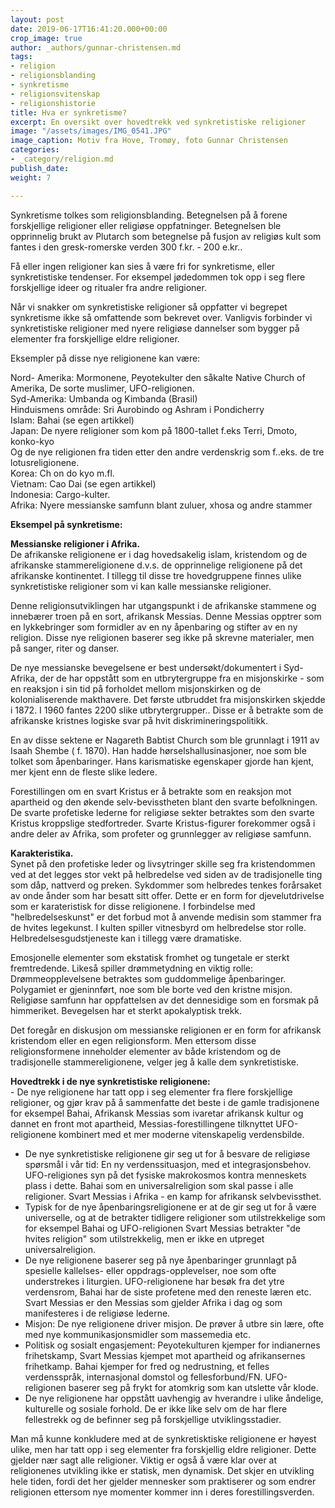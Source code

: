 ```yaml
---
layout: post
date: 2019-06-17T16:41:20.000+00:00
crop_image: true
author: _authors/gunnar-christensen.md
tags:
- religion
- religionsblanding
- synkretisme
- religionsvitenskap
- religionshistorie
title: Hva er synkretisme?
excerpt: En oversikt over hovedtrekk ved synkretistiske religioner
image: "/assets/images/IMG_0541.JPG"
image_caption: Motiv fra Hove, Tromøy, foto Gunnar Christensen
categories:
- _category/religion.md
publish_date: 
weight: 7

---
```

Synkretisme tolkes som religionsblanding. Betegnelsen på å forene forskjellige religioner eller religiøse oppfatninger. Betegnelsen ble opprinnelig brukt av Plutarch som betegnelse på fusjon av religiøs kult som fantes i den gresk-romerske verden 300 f.kr. - 200 e.kr..

Få eller ingen religioner kan sies å være fri for synkretisme, eller synkretistiske tendenser. For eksempel jødedommen tok opp i seg flere forskjellige ideer og ritualer fra andre religioner.

Når vi snakker om synkretistiske religioner så oppfatter vi begrepet synkretisme ikke så omfattende som bekrevet over. Vanligvis forbinder vi synkretistiske religioner med nyere religiøse dannelser som bygger på elementer fra forskjellige eldre religioner.

Eksempler på disse nye religionene kan være:

Nord- Amerika: Mormonene, Peyotekulter den såkalte Native Church of Amerika, De sorte muslimer, UFO-religionen.  
Syd-Amerika: Umbanda og Kimbanda (Brasil)  
Hinduismens område: Sri Aurobindo og Ashram i Pondicherry  
Islam: Bahai (se egen artikkel)  
Japan: De nyere religioner som kom på 1800-tallet f.eks Terri, Dmoto, konko-kyo  
Og de nye religionen fra tiden etter den andre verdenskrig som f..eks. de tre lotusreligionene.  
Korea: Ch on do kyo m.fl.  
Vietnam: Cao Dai (se egen artikkel)  
Indonesia: Cargo-kulter.  
Afrika: Nyere messianske samfunn blant zuluer, xhosa og andre stammer

**Eksempel på synkretisme:**

**Messianske religioner i Afrika.**  
De afrikanske religionene er i dag hovedsakelig islam, kristendom og de afrikanske stammereligionene d.v.s. de opprinnelige religionene på det afrikanske kontinentet. I tillegg til disse tre hovedgruppene finnes ulike synkretistiske religioner som vi kan kalle messianske religioner.

Denne religionsutviklingen har utgangspunkt i de afrikanske stammene og innebærer troen på en sort, afrikansk Messias. Denne Messias opptrer som en lykkebringer som formidler av en ny åpenbaring og stifter av en ny religion. Disse nye religionen baserer seg ikke på skrevne materialer, men på sanger, riter og danser.

De nye messianske bevegelsene er best undersøkt/dokumentert i Syd-Afrika, der de har oppstått som en utbrytergruppe fra en misjonskirke - som en reaksjon i sin tid på forholdet mellom misjonskirken og de kolonialiserende makthavere. Det første utbruddet fra misjonskirken skjedde i 1872. I 1960 fantes 2200 slike utbrytergrupper.. Disse er å betrakte som de afrikanske kristnes logiske svar på hvit diskrimineringspolitikk.

En av disse sektene er Nagareth Babtist Church som ble grunnlagt i 1911 av Isaah Shembe ( f. 1870). Han hadde hørselshallusinasjoner, noe som ble tolket som åpenbaringer. Hans karismatiske egenskaper gjorde han kjent, mer kjent enn de fleste slike ledere.

Forestillingen om en svart Kristus er å betrakte som en reaksjon mot apartheid og den økende selv-bevisstheten blant den svarte befolkningen. De svarte profetiske lederne for religiøse sekter betraktes som den svarte Kristus kroppslige stedfortreder. Svarte Kristus-figurer forekommer også i andre deler av Afrika, som profeter og grunnlegger av religiøse samfunn.

**Karakteristika.**  
Synet på den profetiske leder og livsytringer skille seg fra kristendommen ved at det legges stor vekt på helbredelse ved siden av de tradisjonelle ting som dåp, nattverd og preken. Sykdommer som helbredes tenkes forårsaket av onde ånder som har besatt sitt offer. Dette er en form for djevelutdrivelse som er karateristisk for disse religionene. I forbindelse med "helbredelseskunst" er det forbud mot å anvende medisin som stammer fra de hvites legekunst. I kulten spiller vitnesbyrd om helbredelse stor rolle. Helbredelsesgudstjeneste kan i tillegg være dramatiske.

Emosjonelle elementer som ekstatisk fromhet og tungetale er sterkt fremtredende. Likeså spiller drømmetydning en viktig rolle: Drømmeopplevelsene betraktes som guddommelige åpenbaringer. Polygamiet er gjeninnført, noe som ble borte ved den kristne misjon. Religiøse samfunn har oppfattelsen av det dennesidige som en forsmak på himmeriket. Bevegelsen har et sterkt apokalyptisk trekk.

Det foregår en diskusjon om messianske religionen er en form for afrikansk kristendom eller en egen religionsform. Men ettersom disse religionsformene inneholder elementer av både kristendom og de tradisjonelle stammereligionene, velger jeg å kalle dem synkretistiske.

**Hovedtrekk i de nye synkretistiske religionene:**  
\- De nye religionene har tatt opp i seg elementer fra flere forskjellige religioner, og gjør krav på å sammenfatte det beste i de gamle tradisjonene for eksempel Bahai, Afrikansk Messias som ivaretar afrikansk kultur og dannet en front mot apartheid, Messias-forestillingene tilknyttet UFO-religionene kombinert med et mer moderne vitenskapelig verdensbilde.

* De nye synkretistiske religionene gir seg ut for å besvare de religiøse spørsmål i vår tid: En ny verdenssituasjon, med et integrasjonsbehov. UFO-religiones syn på det fysiske makrokosmos kontra menneskets plass i dette. Bahai som en universalreligion som skal passe i alle religioner. Svart Messias i Afrika - en kamp for afrikansk selvbevissthet.
* Typisk for de nye åpenbaringsreligionene er at de gir seg ut for å være universelle, og at de betrakter tidligere religioner som utilstrekkelige som for eksempel Bahai og UFO-religionen Svart Messias betrakter "de hvites religion" som utilstrekkelig, men er ikke en utpreget universalreligion.
* De nye religionene baserer seg på nye åpenbaringer grunnlagt på spesielle kallelses- eller oppdrags-opplevelser, noe som ofte understrekes i liturgien. UFO-religionene har besøk fra det ytre verdensrom, Bahai har de siste profetene med den reneste læren etc. Svart Messias er den Messias som gjelder Afrika i dag og som manifesteres i de religiøse lederne.
* Misjon: De nye religionene driver misjon. De prøver å utbre sin lære, ofte med nye kommunikasjonsmidler som massemedia etc.
* Politisk og sosialt engasjement: Peyotekulturen kjemper for indianernes frihetskamp, Svart Messias kjempet mot apartheid og afrikansernes frihetkamp. Bahai kjemper for fred og nedrustning, et felles verdensspråk, internasjonal domstol og fellesforbund/FN. UFO-religionen baserer seg på frykt for atomkrig som kan utslette vår klode.
* De nye religionene har oppstått uavhengig av hverandre i ulike åndelige, kulturelle og sosiale forhold. De er ikke like selv om de har flere fellestrekk og de befinner seg på forskjellige utviklingsstadier.

Man må kunne konkludere med at de synkretisktiske religionene er høyest ulike, men har tatt opp i seg elementer fra forskjellig eldre religioner. Dette gjelder nær sagt alle religioner. Viktig er også å være klar over at religionenes utvikling ikke er statisk, men dynamisk. Det skjer en utvikling hele tiden, fordi det her gjelder mennesker som praktiserer og som endrer religionen ettersom nye momenter kommer inn i deres forestillingsverden.